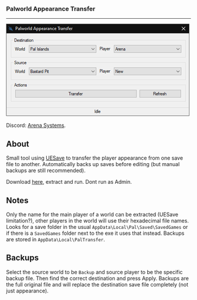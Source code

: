 ### Palworld Appearance Transfer
--------

![example](https://github.com/arenasys/PalworldAppearanceTransfer/raw/master/screenshot.png)

Discord: [Arena Systems](https://discord.gg/WdjKqUGefU).

## About
Small tool using [UESave](https://github.com/trumank/uesave-rs) to transfer the player appearance from one save file to another. Automatically backs up saves before editing (but manual backups are still recommended).

Download [here](https://github.com/arenasys/palworld-appearance-transfer/releases/download/v1.0/PalTransfer.zip), extract and run. Dont run as Admin.

## Notes
Only the name for the main player of a world can be extracted (UESave limitation?), other players in the world will use their hexadecimal file names.
Looks for a save folder in the usual `AppData\Local\Pal\Saved\SavedGames` or if there is a `SavedGames` folder next to the exe it uses that instead.
Backups are stored in `AppData\Local\PalTransfer`.

## Backups
Select the source world to be `Backup` and source player to be the specific backup file. Then find the correct destination and press Apply. Backups are the full original file and will replace the destination save file completely (not just appearance).